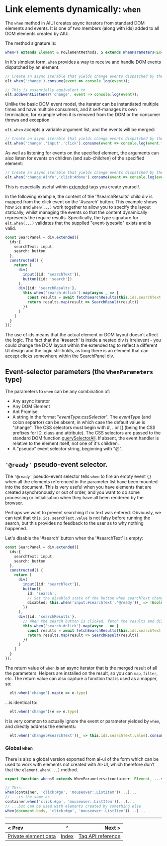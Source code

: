 # Link elements dynamically: `when`

The `when` method in AIUI creates async iterators from standard DOM elements and events. It is one of two members (along with ids) added to all DOM elements created by AIUI.

The method signature is:

```typescript
when<T extends Element & PoElementMethods, S extends WhenParameters<Exclude<keyof T['ids'], number | symbol>>>(this: T, ...what: S): WhenReturn<S>;
```

In it's simplest form, `when` provides a way to receive and handle DOM events dispatched by an element.

```typescript
// Create an async iterable that yields change events dispatched by the specified element
elt.when('change').consume(event => console.log(event));

// This is essentially equivalent to
elt.addEventListener('change', event => console.log(event));
```
Unlike the basic DOM event model, the iterator can be instantiated multiple times and have multiple consumers, and it self-manages its own termination, for example when it is removed from the DOM or the consumer throws and exception.

`elt.when` accepts a variable argument list, and the events will be merged:
```typescript
// Create an async iterable that yields change events dispatched by the specified element
elt.when('change','input','click').consume(event => console.log(event.type)); // Outputs change, input or click
```
As well as listening for events on the specified element, the arguments can also listen for events on children (and sub-children) of the specified element:
```typescript
// Create an async iterable that yields change events dispatched by the specified children
elt.when('change:#info','click:#done').consume(event => console.log(event.target.id)); // Outputs done or info
```
This is especially useful within [extended](./extended.md) tags you create yourself.

In the following example, the content of the '#searchResults' child div is mapped from the click event on the '#search' button. This example shows how `ids` and `when(...)` work together to allow you to specify the layout statically, whilst managing the events so that the content dynamically represents the require results. Specifically, the type signature for `elt.when(...)` validates that the supplied "event-type:#id" exists and is valid.

```typescript
const SearcPanel = div.extended({
  ids:{
    searchText: input,
    search: button
  },
  constructed() {
    return [
      div(
        input({id: 'searchText'}),
        button({id: 'search'})
      ),
      div({id: 'searchResults'},
        this.when('search:#click').map(async _ => {
          const results = await fetchSearchResults(this.ids.searchText.value);
          return results.map(result => SearchResult(result))
        })
      )
    ]
  }
});
```
The use of ids means that the actual element or DOM layout doesn't affect the logic. The fact that the '#search' is inside a nested div is irrelevent - you could change the DOM layout within the extended tag to reflect a different UI design and the logic still holds, as long there is an element that can accept clicks somewhere within the SearchPanel div.

## Event-selector parameters (the `WhenParameters` type)

The parameters to `when` can be any combination of:
* Any async iterator
* Any DOM Element
* Ant Promise
* A string in the format "*eventType*:*cssSelector*". The *eventType* (and colon separtor) can be absent, in which case the default value is "change". The CSS selectors must begin with #, . or [] (being the CSS prefixes for ID, class and attribute). The CSS selectors are passed to the standard DOM function [querySelectorAll](https://developer.mozilla.org/en-US/docs/Web/API/Element/querySelectorAll). If absent, the event handler is relative to the element itself, not one of it's children.
* A "pseudo" event selector string, beginning with "@".

## `'@ready'` pseudo-event selector.

The `'@ready'` pseudo-event selector tells `when` to fire an empty event `{}` when all the elements referenced in the parameter list have been mounted into the document. This is very useful when you have elements that are created asynchronously or out of order, and you want to do some processing or initialisation when they have all been rendered by the browser.

Perhaps we want to prevent searching if no text was entered. Obviously, we can test that `this.ids.searchText.value` is not falsy before running the search, but this provides no feedback to the user as to why nothing happened.

Let's disable the '#search' button when the '#searchText' is empty:

```typescript
const SearcPanel = div.extended({
  ids:{
    searchText: input,
    search: button
  },
  constructed() {
    return [
      div(
        input({id: 'searchText'}),
        button({
          id: 'search',
          // Set the disabled state of the button when searchText changes, and when it it initially mounted in the DOM
          disabled: this.when('input:#searchText','@ready')(_ => !Boolean(this.ids.searchText.value))
        })
      ),
      div({id: 'searchResults'},
        // When the search button is clicked, fetch the results and display them to the user
        this.when('search:#click').map(async _ => {
          const results = await fetchSearchResults(this.ids.searchText.value);
          return results.map(result => SearchResult(result))
        })
      )
    ]
  }
});
```

The return value of `when` is an async iterator that is the merged result of all the parameters. Helpers are installed on the result, so you can `map`, `filter`, etc. The return value can also capture a function that is used as a mapper, so:

```typescript
  elt.when('change').map(e => e.type)
```
...is identical to:
```typescript
  elt.when('change')(e => e.type)
```
It is very common to actually ignore the event or parameter yielded by `when`, and directly address the elements:
```typescript
  elt.when('change:#searchText')(_ => this.ids.searchText.value).consume(t => console.log("Search for "+t));
```

### Global `when`
There is also a global version exported from ai-ui of the form which can be used to work with elements not created with AI-UI, which therefore don't that the `element.when(...)` method.

```typescript
export function when<S extends WhenParameters>(container: Element, ...sources: S): WhenReturn<S>;

// This...
when(container, 'click:#go', 'mouseover:.ListItem')(...)...
// ...is the same as
container.when('click:#go', 'mouseover:.ListItem')(...)...
// ...but can be used with elements created by something else
when(document.body, 'click:#go', 'mouseover:.ListItem')(...)...
```


____

| < Prev | ^ |  Next > |
|:-------|:-:|--------:|
| [Private element data](./instance.md) | [Index](./index.md) | [Tag API reference](./api-reference.md)  |


